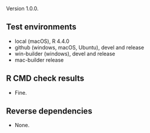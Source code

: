 
Version 1.0.0.

## Test environments

* local (macOS), R 4.4.0
* github (windows, macOS, Ubuntu), devel and release
* win-builder (windows), devel and release
* mac-builder release


## R CMD check results

* Fine.

## Reverse dependencies

* None.
